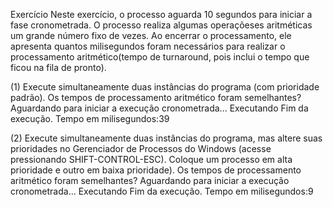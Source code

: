 Exercício
Neste exercício, o processo aguarda 10 segundos para iniciar a fase
cronometrada.
O processo realiza algumas operaçõeses aritméticas um grande número fixo
de vezes.
Ao encerrar o processamento, ele apresenta quantos milisegundos foram
necessários para realizar o processamento aritmético(tempo de turnaround,
pois inclui o tempo que ficou na fila de pronto).

(1) Execute simultaneamente duas instâncias do programa (com prioridade
padrão). Os tempos de processamento aritmético foram semelhantes?
Aguardando para iniciar a execução cronometrada...
Executando
Fim da execução.
Tempo em milisegundos:39

(2) Execute simultaneamente duas instâncias do programa, mas altere suas
prioridades no Gerenciador de Processos do Windows (acesse pressionando
SHIFT-CONTROL-ESC). Coloque um processo em alta prioridade e outro em
baixa prioridade). Os tempos de processamento aritmético foram
semelhantes?
Aguardando para iniciar a execução cronometrada...
Executando
Fim da execução.
Tempo em milisegundos:9
